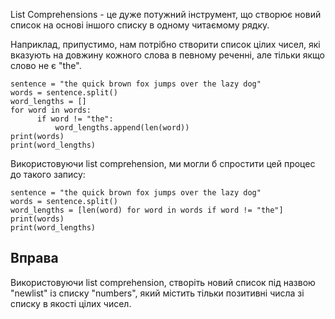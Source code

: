 List Comprehensions - це дуже потужний інструмент, що створює новий список на основі іншого списку в одному читаємому рядку.

Наприклад, припустимо, нам потрібно створити список цілих чисел, які вказують на довжину кожного слова в певному реченні, але тільки якщо слово не є "the".

    sentence = "the quick brown fox jumps over the lazy dog"
    words = sentence.split()
    word_lengths = []
    for word in words:
          if word != "the":
              word_lengths.append(len(word))
    print(words)
    print(word_lengths)

Використовуючи list comprehension, ми могли б спростити цей процес до такого запису:

    sentence = "the quick brown fox jumps over the lazy dog"
    words = sentence.split()
    word_lengths = [len(word) for word in words if word != "the"]
    print(words)
    print(word_lengths)

Вправа
--------

Використовуючи list comprehension, створіть новий список під назвою "newlist" із списку "numbers", який містить тільки позитивні числа зі списку в якості цілих чисел.